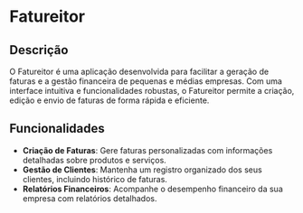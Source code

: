 
# Fatureitor

## Descrição
O Fatureitor é uma aplicação desenvolvida para facilitar a geração de faturas e a gestão financeira de pequenas e médias empresas. Com uma interface intuitiva e funcionalidades robustas, o Fatureitor permite a criação, edição e envio de faturas de forma rápida e eficiente.

## Funcionalidades
- **Criação de Faturas**: Gere faturas personalizadas com informações detalhadas sobre produtos e serviços.
- **Gestão de Clientes**: Mantenha um registro organizado dos seus clientes, incluindo histórico de faturas.
- **Relatórios Financeiros**: Acompanhe o desempenho financeiro da sua empresa com relatórios detalhados.
